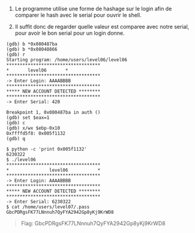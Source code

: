 1. Le programme utilise une forme de hashage sur le login afin de comparer le hash avec le serial pour ouvrir le shell.

2. Il suffit donc de regarder quelle valeur est comparee avec notre serial, pour avoir le bon serial pour un login donne.

```
(gdb) b *0x080487ba
(gdb) b *0x08048866
(gdb) r
Starting program: /home/users/level06/level06
***********************************
*		level06		  *
***********************************
-> Enter Login: AAAABBBB
***********************************
***** NEW ACCOUNT DETECTED ********
***********************************
-> Enter Serial: 420

Breakpoint 1, 0x080487ba in auth ()
(gdb) set $eax=1
(gdb) c
(gdb) x/wx $ebp-0x10
0xffffd5f8:	0x005f1132
(gdb) q

$ python -c 'print 0x005f1132'
6230322
$ ./level06
***********************************
*               level06           *
***********************************
-> Enter Login: AAAABBBB
***********************************
***** NEW ACCOUNT DETECTED ********
***********************************
-> Enter Serial: 6230322
$ cat /home/users/level07/.pass
GbcPDRgsFK77LNnnuh7QyFYA2942Gp8yKj9KrWD8
```
> Flag: GbcPDRgsFK77LNnnuh7QyFYA2942Gp8yKj9KrWD8
